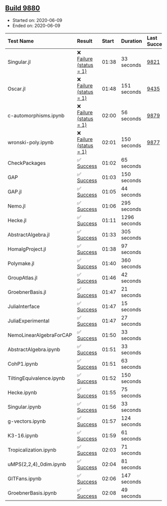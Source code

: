 ## [Build 9880](https://oscarci.mathematik.uni-kl.de/job/oscar/9880/)

* Started on: 2020-06-09
* Ended on: 2020-06-09

| Test Name    | Result | Start | Duration | Last Success | First Failure |
|:-------------|:-------|:------|:---------|:-------------|:--------------|
| Singular.jl | ❌ [Failure (status = 1)](https://oscarci.mathematik.uni-kl.de/job/oscar/9880/artifact/logs/build-9880/Singular.jl.log) | 01:38 | 33 seconds | [9821](https://oscarci.mathematik.uni-kl.de/job/oscar/9821/) | [9822](https://oscarci.mathematik.uni-kl.de/job/oscar/9822/) |
| Oscar.jl | ❌ [Failure (status = 1)](https://oscarci.mathematik.uni-kl.de/job/oscar/9880/artifact/logs/build-9880/Oscar.jl.log) | 01:48 | 151 seconds | [9435](https://oscarci.mathematik.uni-kl.de/job/oscar/9435/) | [9436](https://oscarci.mathematik.uni-kl.de/job/oscar/9436/) |
| c-automorphisms.ipynb | ❌ [Failure (status = 1)](https://oscarci.mathematik.uni-kl.de/job/oscar/9880/artifact/logs/build-9880/c-automorphisms.ipynb.log) | 02:00 | 56 seconds | [9879](https://oscarci.mathematik.uni-kl.de/job/oscar/9879/) | [9880](https://oscarci.mathematik.uni-kl.de/job/oscar/9880/) |
| wronski-poly.ipynb | ❌ [Failure (status = 1)](https://oscarci.mathematik.uni-kl.de/job/oscar/9880/artifact/logs/build-9880/wronski-poly.ipynb.log) | 02:01 | 150 seconds | [9877](https://oscarci.mathematik.uni-kl.de/job/oscar/9877/) | [9878](https://oscarci.mathematik.uni-kl.de/job/oscar/9878/) |
| CheckPackages | ✅ [Success](https://oscarci.mathematik.uni-kl.de/job/oscar/9880/artifact/logs/build-9880/CheckPackages.log) | 01:02 | 65 seconds |  |  |
| GAP | ✅ [Success](https://oscarci.mathematik.uni-kl.de/job/oscar/9880/artifact/logs/build-9880/GAP.log) | 01:03 | 150 seconds |  |  |
| GAP.jl | ✅ [Success](https://oscarci.mathematik.uni-kl.de/job/oscar/9880/artifact/logs/build-9880/GAP.jl.log) | 01:05 | 44 seconds |  |  |
| Nemo.jl | ✅ [Success](https://oscarci.mathematik.uni-kl.de/job/oscar/9880/artifact/logs/build-9880/Nemo.jl.log) | 01:06 | 295 seconds |  |  |
| Hecke.jl | ✅ [Success](https://oscarci.mathematik.uni-kl.de/job/oscar/9880/artifact/logs/build-9880/Hecke.jl.log) | 01:11 | 1296 seconds |  |  |
| AbstractAlgebra.jl | ✅ [Success](https://oscarci.mathematik.uni-kl.de/job/oscar/9880/artifact/logs/build-9880/AbstractAlgebra.jl.log) | 01:33 | 305 seconds |  |  |
| HomalgProject.jl | ✅ [Success](https://oscarci.mathematik.uni-kl.de/job/oscar/9880/artifact/logs/build-9880/HomalgProject.jl.log) | 01:38 | 97 seconds |  |  |
| Polymake.jl | ✅ [Success](https://oscarci.mathematik.uni-kl.de/job/oscar/9880/artifact/logs/build-9880/Polymake.jl.log) | 01:40 | 360 seconds |  |  |
| GroupAtlas.jl | ✅ [Success](https://oscarci.mathematik.uni-kl.de/job/oscar/9880/artifact/logs/build-9880/GroupAtlas.jl.log) | 01:46 | 42 seconds |  |  |
| GroebnerBasis.jl | ✅ [Success](https://oscarci.mathematik.uni-kl.de/job/oscar/9880/artifact/logs/build-9880/GroebnerBasis.jl.log) | 01:47 | 21 seconds |  |  |
| JuliaInterface | ✅ [Success](https://oscarci.mathematik.uni-kl.de/job/oscar/9880/artifact/logs/build-9880/JuliaInterface.log) | 01:47 | 15 seconds |  |  |
| JuliaExperimental | ✅ [Success](https://oscarci.mathematik.uni-kl.de/job/oscar/9880/artifact/logs/build-9880/JuliaExperimental.log) | 01:47 | 27 seconds |  |  |
| NemoLinearAlgebraForCAP | ✅ [Success](https://oscarci.mathematik.uni-kl.de/job/oscar/9880/artifact/logs/build-9880/NemoLinearAlgebraForCAP.log) | 01:50 | 33 seconds |  |  |
| AbstractAlgebra.ipynb | ✅ [Success](https://oscarci.mathematik.uni-kl.de/job/oscar/9880/artifact/logs/build-9880/AbstractAlgebra.ipynb.log) | 01:51 | 33 seconds |  |  |
| CohP1.ipynb | ✅ [Success](https://oscarci.mathematik.uni-kl.de/job/oscar/9880/artifact/logs/build-9880/CohP1.ipynb.log) | 01:51 | 63 seconds |  |  |
| TiltingEquivalence.ipynb | ✅ [Success](https://oscarci.mathematik.uni-kl.de/job/oscar/9880/artifact/logs/build-9880/TiltingEquivalence.ipynb.log) | 01:52 | 150 seconds |  |  |
| Hecke.ipynb | ✅ [Success](https://oscarci.mathematik.uni-kl.de/job/oscar/9880/artifact/logs/build-9880/Hecke.ipynb.log) | 01:55 | 75 seconds |  |  |
| Singular.ipynb | ✅ [Success](https://oscarci.mathematik.uni-kl.de/job/oscar/9880/artifact/logs/build-9880/Singular.ipynb.log) | 01:56 | 33 seconds |  |  |
| g-vectors.ipynb | ✅ [Success](https://oscarci.mathematik.uni-kl.de/job/oscar/9880/artifact/logs/build-9880/g-vectors.ipynb.log) | 01:57 | 124 seconds |  |  |
| K3-16.ipynb | ✅ [Success](https://oscarci.mathematik.uni-kl.de/job/oscar/9880/artifact/logs/build-9880/K3-16.ipynb.log) | 01:59 | 61 seconds |  |  |
| Tropicalization.ipynb | ✅ [Success](https://oscarci.mathematik.uni-kl.de/job/oscar/9880/artifact/logs/build-9880/Tropicalization.ipynb.log) | 02:03 | 71 seconds |  |  |
| uMPS(2,2,4)_0dim.ipynb | ✅ [Success](https://oscarci.mathematik.uni-kl.de/job/oscar/9880/artifact/logs/build-9880/uMPS-2-2-4-_0dim.ipynb.log) | 02:04 | 81 seconds |  |  |
| GITFans.ipynb | ✅ [Success](https://oscarci.mathematik.uni-kl.de/job/oscar/9880/artifact/logs/build-9880/GITFans.ipynb.log) | 02:06 | 147 seconds |  |  |
| GroebnerBasis.ipynb | ✅ [Success](https://oscarci.mathematik.uni-kl.de/job/oscar/9880/artifact/logs/build-9880/GroebnerBasis.ipynb.log) | 02:08 | 49 seconds |  |  |

